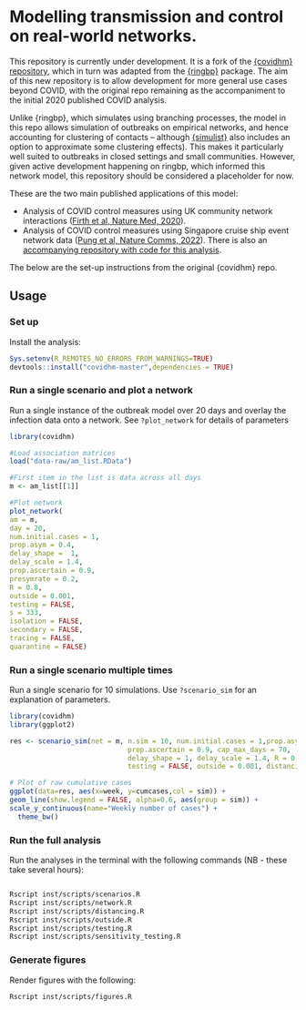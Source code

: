 # Modelling transmission and control on real-world networks.

This repository is currently under development. It is a fork of the [{covidhm} repository](https://github.com/biouea/covidhm), which in turn was adapted from the [{ringbp}](https://github.com/epiforecasts/ringbp/) package. The aim of this new repository is to allow development for more general use cases beyond COVID, with the original repo remaining as the accompaniment to the initial 2020 published COVID analysis.

Unlike {ringbp}, which simulates using branching processes, the model in this repo allows simulation of outbreaks on empirical networks, and hence accounting for clustering of contacts – although [{simulist}](https://github.com/epiverse-trace/simulist) also includes an option to approximate some clustering effects). This makes it particularly well suited to outbreaks in closed settings and small communities. However, given active development happening on ringbp, which informed this network model, this repository should be considered a placeholder for now.

These are the two main published applications of this model:
- Analysis of COVID control measures using UK community network interactions ([Firth et al, Nature Med, 2020](https://www.nature.com/articles/s41591-020-1036-8)).
- Analysis of COVID control measures using Singapore cruise ship event network data ([Pung et al, Nature Comms, 2022](https://www.nature.com/articles/s41467-022-29522-y)). There is also an [accompanying repository with code for this analysis](https://github.com/rachaelpung/cruise_networks).

The below are the set-up instructions from the original {covidhm} repo.

## Usage

### Set up

Install the analysis: 

```r
Sys.setenv(R_REMOTES_NO_ERRORS_FROM_WARNINGS=TRUE)
devtools::install("covidhm-master",dependencies = TRUE)
```


### Run a single scenario and plot a network

Run a single instance of the outbreak model over 20 days and overlay the infection data onto a network. See `?plot_network` for details of parameters

```r
library(covidhm)

#Load association matrices
load("data-raw/am_list.RData")

#First item in the list is data across all days
m <- am_list[[1]]

#Plot network
plot_network(
am = m,
day = 20,
num.initial.cases = 1,
prop.asym = 0.4,
delay_shape =  1,
delay_scale = 1.4,
prop.ascertain = 0.9,
presymrate = 0.2,
R = 0.8,
outside = 0.001,
testing = FALSE,
s = 333,
isolation = FALSE,
secondary = FALSE,
tracing = FALSE,
quarantine = FALSE)

```



### Run a single scenario multiple times

Run a single scenario for 10 simulations. Use `?scenario_sim` for an explanation of parameters.

```r
library(covidhm)
library(ggplot2)

res <- scenario_sim(net = m, n.sim = 10, num.initial.cases = 1,prop.asym=0.4,
                             prop.ascertain = 0.9, cap_max_days = 70,
                             delay_shape = 1, delay_scale = 1.4, R = 0.8, presymrate = 0.2, scenario = "nothing",
                             testing = FALSE, outside = 0.001, distancing = 0)

# Plot of raw cumulative cases
ggplot(data=res, aes(x=week, y=cumcases,col = sim)) +
geom_line(show.legend = FALSE, alpha=0.6, aes(group = sim)) +
scale_y_continuous(name="Weekly number of cases") +
  theme_bw()

```

### Run the full analysis

Run the analyses in the terminal with the following commands (NB - these take several hours):

```bash

Rscript inst/scripts/scenarios.R
Rscript inst/scripts/network.R
Rscript inst/scripts/distancing.R
Rscript inst/scripts/outside.R
Rscript inst/scripts/testing.R
Rscript inst/scripts/sensitivity_testing.R

```

### Generate figures

Render figures with the following:

```bash
Rscript inst/scripts/figures.R

```
